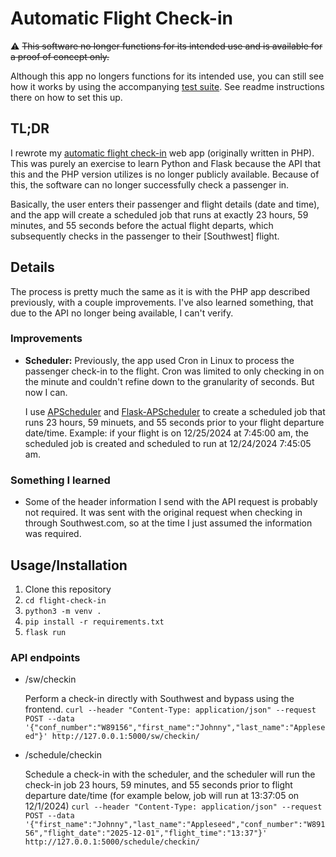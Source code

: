 # Automatic Flight Check-in

:warning: ~~This software no longer functions for its intended use and is available for a proof of concept only.~~

Although this app no longers functions for its intended use, you can still see how it works by using the accompanying [test suite](https://github.com/jdstone/flight-check-in-test-suite). See readme instructions there on how to set this up.

## TL;DR

I rewrote my [automatic flight check-in](https://github.com/jdstone/flight-check-in) web app (originally written in PHP). This was purely an exercise to learn Python and Flask because the API that this and the PHP version utilizes is no longer publicly available. Because of this, the software can no longer successfully check a passenger in.

Basically, the user enters their passenger and flight details (date and time), and the app will create a scheduled job that runs at exactly 23 hours, 59 minutes, and 55 seconds before the actual flight departs, which subsequently checks in the passenger to their [Southwest] flight.

## Details

The process is pretty much the same as it is with the PHP app described previously, with a couple improvements. I've also learned something, that due to the API no longer being available, I can't verify.

### Improvements

  - **Scheduler:** Previously, the app used Cron in Linux to process the passenger check-in to the flight. Cron was limited to only checking in on the minute and couldn't refine down to the granularity of seconds. But now I can.

    I use [APScheduler](https://github.com/agronholm/apscheduler/) and [Flask-APScheduler](https://github.com/viniciuschiele/flask-apscheduler/) to create a scheduled job that runs 23 hours, 59 minuets, and 55 seconds prior to your flight departure date/time. Example: if your flight is on 12/25/2024 at 7:45:00 am, the scheduled job is created and scheduled to run at 12/24/2024 7:45:05 am.

### Something I learned

  - Some of the header information I send with the API request is probably not required. It was sent with the original request when checking in through Southwest.com, so at the time I just assumed the information was required.

## Usage/Installation

1. Clone this repository
2. `cd flight-check-in`
3. `python3 -m venv .`
4. `pip install -r requirements.txt`
5. `flask run`

### API endpoints

* /sw/checkin

  Perform a check-in directly with Southwest and bypass using the frontend.
  `curl --header "Content-Type: application/json" --request POST --data '{"conf_number":"W89156","first_name":"Johnny","last_name":"Appleseed"}' http://127.0.0.1:5000/sw/checkin/`

* /schedule/checkin

  Schedule a check-in with the scheduler, and the scheduler will run the check-in job 23 hours, 59 minutes, and 55 seconds prior to flight departure date/time (for example below, job will run at 13:37:05 on 12/1/2024)
  `curl --header "Content-Type: application/json" --request POST --data '{"first_name":"Johnny","last_name":"Appleseed","conf_number":"W89156","flight_date":"2025-12-01","flight_time":"13:37"}' http://127.0.0.1:5000/schedule/checkin/`


